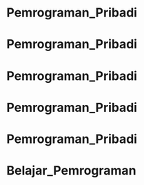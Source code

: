 # Pemrograman_Pribadi
# Pemrograman_Pribadi
# Pemrograman_Pribadi
# Pemrograman_Pribadi
# Pemrograman_Pribadi
# Belajar_Pemrograman
